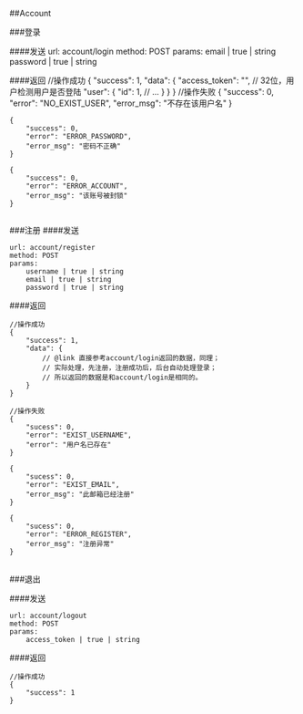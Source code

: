 ##Account

###登录

####发送
	url: account/login
	method: POST
	params:
		email | true | string
		password | true | string
		
####返回
	//操作成功
	{
		"success": 1,
		"data": {
			"access_token": "",		// 32位，用户检测用户是否登陆
			"user": {
				"id": 1,
				// ...
			}
		}
	}
	//操作失败
	{
		"success": 0,
		"error": "NO_EXIST_USER",
		"error_msg": "不存在该用户名"
	}

	{
		"success": 0,
		"error": "ERROR_PASSWORD",
		"error_msg": "密码不正确"
	}

	{
		"success": 0,
		"error": "ERROR_ACCOUNT",
		"error_msg": "该账号被封锁"
	}
##

###注册
####发送

	url: account/register
	method: POST
	params:
		username | true | string
		email | true | string
		password | true | string

####返回
	
	//操作成功
	{
		"success": 1,
		"data": {
			// @link 直接参考account/login返回的数据，同理；
			// 实际处理，先注册，注册成功后，后台自动处理登录；
			// 所以返回的数据是和account/login是相同的。
		}
	}

	//操作失败
	{
		"sucess": 0,
		"error": "EXIST_USERNAME",
		"error": "用户名已存在"
	}

	{
		"sucess": 0,
		"error": "EXIST_EMAIL",
		"error_msg": "此邮箱已经注册"
	}

	{
		"sucess": 0,
		"error": "ERROR_REGISTER",
		"error_msg": "注册异常"
	}
##

###退出

####发送

	url: account/logout
	method: POST
	params:
		access_token | true | string

####返回

	//操作成功
	{
		"success": 1
	}
